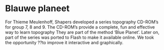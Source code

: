 <!--
  id: 2193
  slug: blauwe-planeet
  type: fortpolio
  excerpt: <p>This is an actually an older CD-Rom project I&#8217;d worked on before at Shapers for Thieme Meullenhoff. Within a week I created a Flash prototype that looked and worked better than the original Director version.</p>
  categories: game, illustration, graphic design
  tags: XML, graphic design, ActionScript, Flash, illustration, interaction design, game, concept
  clients: Shapers
  collaboration: 
  prizes: 
  thumbnail: blauweplaneet3.jpg
  image: blauweplaneet3.jpg
  images: blauweplaneet1.jpg, blauweplaneet2.jpg, blauweplaneet3.jpg, blauweplaneet4.jpg, blauweplaneet.jpg, blauweplaneet0.jpg
  inCv: false
  inPortfolio: true
  dateFrom: 2009-01-01
  dateTo: 2009-02-01
-->

# Blauwe planeet

<p>For Thieme Meulenhoff, Shapers developed a series topography CD-ROM&#8217;s for group 7, 8 and 9. The CD-ROM&#8217;s provide a complete, fun and effective way to learn topography They are part of the method &#8216;Blue Planet&#8217;. Later on, part of the series was ported to Flash to make it available online. We took the opportunity ??to improve it interactive and graphically.</p>